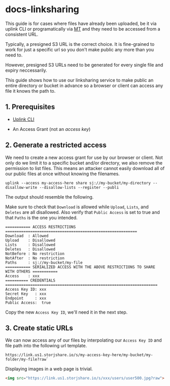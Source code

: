 # docs-linksharing

This guide is for cases where files have already been uploaded, be it via uplink CLI or programatically via [MT](https://github.com/storjrd/mt-usage) and they need to be accessed from a consistent URL.

Typically, a presigned S3 URL is the correct choice. It is fine-grained to work for just a specific url so you don't make public any more than you need to.

However, presigned S3 URLs need to be generated for every single file and expiry neccessarily.

This guide shows how to use our linksharing service to make public an entire directory or bucket in advance so a browser or client can access any file it knows the path to.

## 1. Prerequisites

* [Uplink CLI](https://docs.storj.io/getting-started/quickstart-uplink-cli/uploading-your-first-object/set-up-uplink-cli)

* An Access Grant (not an *access key*)

## 2. Generate a restricted access

We need to create a new access grant for use by our browser or client. Not only do we limit it to a specific bucket and/or directory, we also remove the permission to list files. This means an attacker cannot easily download all of our public files at once without knowing the filenames.

```
uplink --access my-access-here share sj://my-bucket/my-directory --disallow-write --disallow-lists --register --publi
```

The output should resemble the following.

Make sure to check that `Download` is allowed while `Upload`, `Lists`, and `Deletes` are all disallowed. Also verify that `Public Access` is set to true and that `Paths` is the one you intended.

```
=========== ACCESS RESTRICTIONS ==========================================================
Download  : Allowed
Upload    : Disallowed
Lists     : Disallowed
Deletes   : Disallowed
NotBefore : No restriction
NotAfter  : No restriction
Paths     : sj://my-bucket/my-file
=========== SERIALIZED ACCESS WITH THE ABOVE RESTRICTIONS TO SHARE WITH OTHERS ===========
Access    : xxx
========== CREDENTIALS ===================================================================
Access Key ID: xxx
Secret Key   : xxx
Endpoint     : xxx
Public Access:  true
```

Copy the new `Access Key ID`, we'll need it in the next step.

## 3. Create static URLs

We can now access any of our files by interpolating our `Access Key ID` and file path into the following url template.

```
https://link.us1.storjshare.io/s/my-access-key-here/my-bucket/my-folder/my-file?raw`
```

Displaying images in a web page is trivial.

``` html
<img src="https://link.us1.storjshare.io/s/xxx/users/user500.jpg?raw">
```
